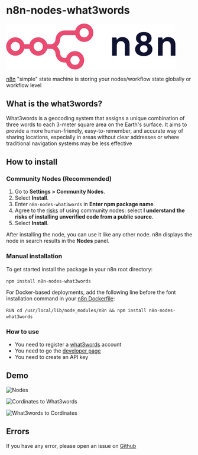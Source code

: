 # n8n-nodes-what3words

![n8n.io - Workflow Automation](https://raw.githubusercontent.com/n8n-io/n8n/master/assets/n8n-logo.png)

[n8n](https://www.n8n.io) "simple" state machine is storing your nodes/workflow state globally or workflow level

## What is the what3words?

What3words is a geocoding system that assigns a unique combination of three words to each 3-meter square area on the Earth's surface. It aims to provide a more human-friendly, easy-to-remember, and accurate way of sharing locations, especially in areas without clear addresses or where traditional navigation systems may be less effective

## How to install

### Community Nodes (Recommended)

1. Go to **Settings > Community Nodes**.
2. Select **Install**.
3. Enter `n8n-nodes-what3words` in **Enter npm package name**.
4. Agree to the [risks](https://docs.n8n.io/integrations/community-nodes/risks/) of using community nodes: select **I understand the risks of installing unverified code from a public source**.
5. Select **Install**.

After installing the node, you can use it like any other node. n8n displays the node in search results in the **Nodes** panel.

### Manual installation

To get started install the package in your n8n root directory:

`npm install n8n-nodes-what3words`

For Docker-based deployments, add the following line before the font installation command in your [n8n Dockerfile](https://github.com/n8n-io/n8n/blob/master/docker/images/n8n/Dockerfile):

`RUN cd /usr/local/lib/node_modules/n8n && npm install n8n-nodes-what3words`

### How to use

- You need to register a [what3words](https://what3words.com) account
- You need to go the [developer page](https://accounts.what3words.com/create-api-key?referrer=/public-api)
- You need to create an API key


## Demo
![Nodes](https://raw.githubusercontent.com/pigri/n8n-nodes-what3words/master/assets/nodes.png)

![Cordinates to What3words](https://raw.githubusercontent.com/pigri/n8n-nodes-what3words/master/assets/cordinates_to_what3words.png)

![What3words to Cordinates](https://raw.githubusercontent.com/pigri/n8n-nodes-what3words/master/assets/what3words_to_cordinates.png)

## Errors

If you have any error, please open an issue on [Github](https://github.com/pigri/n8n-nodes-what3words)
